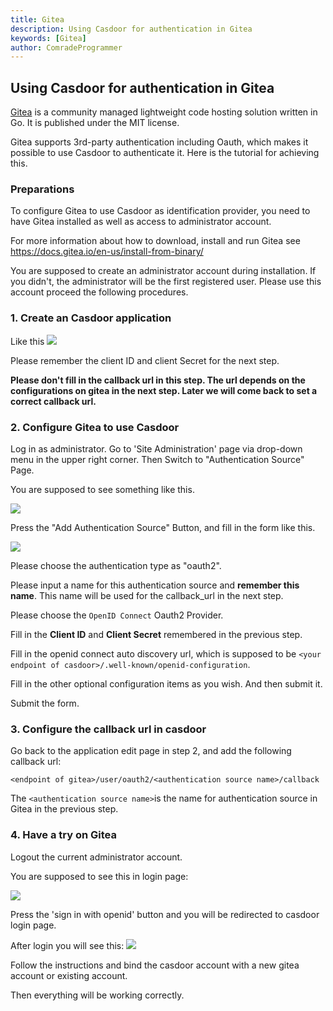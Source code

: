 ```yaml
---
title: Gitea
description: Using Casdoor for authentication in Gitea
keywords: [Gitea]
author: ComradeProgrammer
---
```


## Using Casdoor for authentication in Gitea

[Gitea](https://gitea.io/en-us/) is a community managed lightweight code hosting solution written in Go. It is published under the MIT license.

Gitea supports 3rd-party authentication including Oauth, which makes it possible to use Casdoor to authenticate it. Here is the tutorial for achieving this.

### Preparations

To configure Gitea to use Casdoor as identification provider, you need to have Gitea installed as well as access to administrator account.

For more information about how to download, install and run Gitea see <https://docs.gitea.io/en-us/install-from-binary/>

You are supposed to create an administrator account during installation. If you didn't, the administrator will be the first registered user. Please use this account proceed the following procedures.

### 1. Create an Casdoor application

Like this
![](/img/integration/go/gitea/gitea6.png)

Please remember the client ID and client Secret for the next step.

**Please don't fill in the callback url in this step. The url depends on the configurations on gitea in the next step. Later we will come back to set a correct callback url.**

### 2. Configure Gitea to use Casdoor

Log in as administrator. Go to 'Site Administration' page via drop-down menu  in the upper right corner. Then Switch to "Authentication Source" Page.

You are supposed to see something like this. 

![](/img/integration/go/gitea/gitea2.png)

Press the "Add Authentication Source" Button, and fill in the form like this.

![](/img/integration/go/gitea/gitea3.png)

Please choose the authentication type as "oauth2".

Please input a name for this authentication source and **remember this name**. This name will be used for the callback_url in the next step.

Please choose the `OpenID Connect` Oauth2 Provider.

Fill in the **Client ID** and **Client Secret** remembered in the previous step.

Fill in the openid connect auto discovery url, which is supposed to be `<your endpoint of casdoor>/.well-known/openid-configuration`.

Fill in the other optional configuration items as you wish. And then submit it.

Submit the form.

### 3. Configure the callback url in casdoor

Go back to the application edit page in step 2, and add the following callback url:

`<endpoint of gitea>/user/oauth2/<authentication source name>/callback`

The `<authentication source name>`is the name for authentication source in Gitea in the previous step.

### 4. Have a try on Gitea

Logout the current administrator account.

You are supposed to see this in login page:

![](/img/integration/go/gitea/gitea4.png)

Press the 'sign in with openid' button and you will be redirected to casdoor login page.

After login you will see this:
![](/img/integration/go/gitea/gitea5.png)

Follow the instructions and bind the casdoor account with a new gitea account or existing account.

Then everything will be working correctly. 
